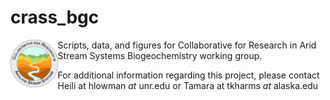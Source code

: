 # crass_bgc

<img align="left" width="15%" src=figures/CRASS_logo.png> 

Scripts, data, and figures for Collaborative for Research in Arid Stream Systems Biogeochemistry working group.

For additional information regarding this project, please contact Heili at hlowman _at_ unr.edu or Tamara at tkharms _at_ alaska.edu

